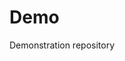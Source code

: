# Demo
Demonstration repository

 



 

















































































